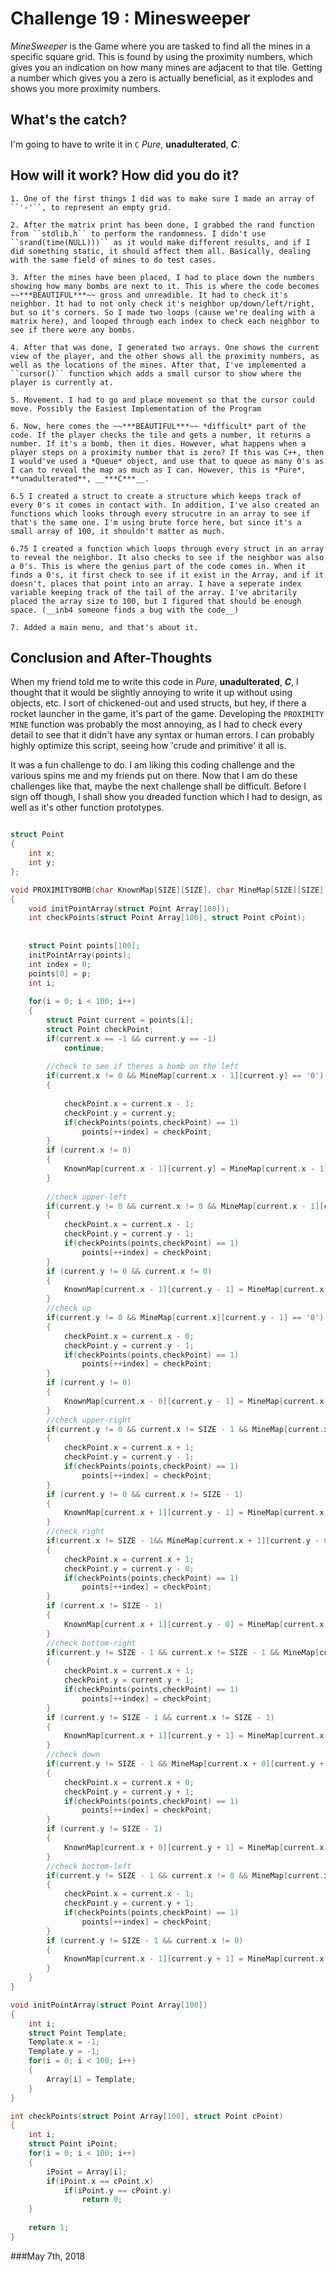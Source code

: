 # Challenge 19 : Minesweeper
*MineSweeper* is the Game where you are tasked to find all the mines in a specific square grid. This is found by using the proximity numbers, which gives you an indication on how many mines are adjacent to that tile. Getting a number which gives you a zero is actually beneficial, as it explodes and shows you more proximity numbers.

## What's the catch?
I'm going to have to write it in ``C`` *Pure*, **unadulterated**, __***C***__.

## How will it work? How did you do it?
    1. One of the first things I did was to make sure I made an array of ``'-'``, to represent an empty grid. 
   
    2. After the matrix print has been done, I grabbed the rand function from ``stdlib.h`` to perform the randomness. I didn't use ``srand(time(NULL)))`` as it would make different results, and if I did something static, it should affect them all. Basically, dealing with the same field of mines to do test cases.
    
    3. After the mines have been placed, I had to place down the numbers showing how many bombs are next to it. This is where the code becomes ~~***BEAUTIFUL***~~ gross and unreadible. It had to check it's neighbor. It had to not only check it's neighbor up/down/left/right, but so it's corners. So I made two loops (cause we're dealing with a matrix here), and looped through each index to check each neighbor to see if there were any bombs.
    
    4. After that was done, I generated two arrays. One shows the current view of the player, and the other shows all the proximity numbers, as well as the locations of the mines. After that, I've implemented a ``cursor()`` function which adds a small cursor to show where the player is currently at.
    
    5. Movement. I had to go and place movement so that the cursor could move. Possibly the Easiest Implementation of the Program
    
    6. Now, here comes the ~~***BEAUTIFUL***~~ *difficult* part of the code. If the player checks the tile and gets a number, it returns a number. If it's a bomb, then it dies. However, what happens when a player steps on a proximity number that is zero? If this was C++, then I would've used a *Queue* object, and use that to queue as many 0's as I can to reveal the map as much as I can. However, this is *Pure*, **unadulterated**, __***C***__.
    
    6.5 I created a struct to create a structure which keeps track of every 0's it comes in contact with. In addition, I've also created an functions which looks through every strucutre in an array to see if that's the same one. I'm using brute force here, but since it's a small array of 100, it shouldn't matter as much.
    
    6.75 I created a function which loops through every struct in an array to reveal the neighbor. It also checks to see if the neighbor was also a 0's. This is where the genius part of the code comes in. When it finds a 0's, it first check to see if it exist in the Array, and if it doesn't, places that point into an array. I have a seperate index variable keeping track of the tail of the array. I've abritarily placed the array size to 100, but I figured that should be enough space. (__inb4 someone finds a bug with the code__)
    
    7. Added a main menu, and that's about it.
    
## Conclusion and After-Thoughts
When my friend told me to write this code in *Pure*, **unadulterated**, __***C***__, I thought that it would be slightly annoying to write it up without using objects, etc. I sort of chickened-out and used structs, but hey, if there a rocket launcher in the game, it's part of the game. Developing the ``PROXIMITY MINE`` function was probably the most annoying, as I had to check every detail to see that it didn't have any syntax or human errors. I can probably highly optimize this script, seeing how 'crude and primitive' it all is.

It was a fun challenge to do. I am liking this coding challenge and the various spins me and my friends put on there. Now that I am do these challenges like that, maybe the next challenge shall be difficult. Before I sign off though, I shall show you dreaded function which I had to design, as well as it's other function prototypes.

```c

struct Point
{
	int x;
	int y;
};

void PROXIMITYBOMB(char KnownMap[SIZE][SIZE], char MineMap[SIZE][SIZE], struct Point p)
{
	void initPointArray(struct Point Array[100]);
	int checkPoints(struct Point Array[100], struct Point cPoint);
	
	
	struct Point points[100];
	initPointArray(points);
	int index = 0;
	points[0] = p;
	int i;
	
	for(i = 0; i < 100; i++)
	{
		struct Point current = points[i];
		struct Point checkPoint;
		if(current.x == -1 && current.y == -1)
			continue;
			
		//check to see if theres a bomb on the left
		if(current.x != 0 && MineMap[current.x - 1][current.y] == '0')
		{
			
			checkPoint.x = current.x - 1;
			checkPoint.y = current.y;
			if(checkPoints(points,checkPoint) == 1)
				points[++index] = checkPoint;
		}
		if (current.x != 0)
		{
			KnownMap[current.x - 1][current.y] = MineMap[current.x - 1][ current.y];
		}
		
		//check upper-left
		if(current.y != 0 && current.x != 0 && MineMap[current.x - 1][current.y - 1] == '0')
		{
			checkPoint.x = current.x - 1;
			checkPoint.y = current.y - 1;
			if(checkPoints(points,checkPoint) == 1)
				points[++index] = checkPoint;
		}
		if (current.y != 0 && current.x != 0)
		{
			KnownMap[current.x - 1][current.y - 1] = MineMap[current.x - 1][ current.y - 1];
		}
		//check up
		if(current.y != 0 && MineMap[current.x][current.y - 1] == '0')
		{
			checkPoint.x = current.x - 0;
			checkPoint.y = current.y - 1;
			if(checkPoints(points,checkPoint) == 1)
				points[++index] = checkPoint;
		}
		if (current.y != 0)
		{
			KnownMap[current.x - 0][current.y - 1] = MineMap[current.x - 0][ current.y - 1];
		}
		//check upper-right
		if(current.y != 0 && current.x != SIZE - 1 && MineMap[current.x + 1][current.y - 1] == '0')
		{
			checkPoint.x = current.x + 1;
			checkPoint.y = current.y - 1;
			if(checkPoints(points,checkPoint) == 1)
				points[++index] = checkPoint;
		}
		if (current.y != 0 && current.x != SIZE - 1)
		{
			KnownMap[current.x + 1][current.y - 1] = MineMap[current.x + 1][ current.y - 1];
		}
		//check right
		if(current.x != SIZE - 1&& MineMap[current.x + 1][current.y - 0] == '0')
		{
			checkPoint.x = current.x + 1;
			checkPoint.y = current.y - 0;
			if(checkPoints(points,checkPoint) == 1)
				points[++index] = checkPoint;
		}
		if (current.x != SIZE - 1)
		{
			KnownMap[current.x + 1][current.y - 0] = MineMap[current.x + 1][ current.y - 0];
		}
		//check bottom-right
		if(current.y != SIZE - 1 && current.x != SIZE - 1 && MineMap[current.x + 1][current.y + 1] == '0')
		{
			checkPoint.x = current.x + 1;
			checkPoint.y = current.y + 1;
			if(checkPoints(points,checkPoint) == 1)
				points[++index] = checkPoint;
		}
		if (current.y != SIZE - 1 && current.x != SIZE - 1)
		{
			KnownMap[current.x + 1][current.y + 1] = MineMap[current.x + 1][ current.y + 1];
		}
		//check down
		if(current.y != SIZE - 1 && MineMap[current.x + 0][current.y + 1] == '0')
		{
			checkPoint.x = current.x + 0;
			checkPoint.y = current.y + 1;
			if(checkPoints(points,checkPoint) == 1)
				points[++index] = checkPoint;
		}
		if (current.y != SIZE - 1)
		{
			KnownMap[current.x + 0][current.y + 1] = MineMap[current.x + 0][ current.y + 1];
		}
		//check bottom-left
		if(current.y != SIZE - 1 && current.x != 0 && MineMap[current.x - 1][current.y + 1] == '0')
		{
			checkPoint.x = current.x - 1;
			checkPoint.y = current.y + 1;
			if(checkPoints(points,checkPoint) == 1)
				points[++index] = checkPoint;
		}
		if (current.y != SIZE - 1 && current.x != 0)
		{
			KnownMap[current.x - 1][current.y + 1] = MineMap[current.x - 1][ current.y + 1];
		}
	}
}

void initPointArray(struct Point Array[100])
{
	int i;
	struct Point Template;
	Template.x = -1;
	Template.y = -1;
	for(i = 0; i < 100; i++)
	{
		Array[i] = Template;
	}
}

int checkPoints(struct Point Array[100], struct Point cPoint)
{
	int i;
	struct Point iPoint;
	for(i = 0; i < 100; i++)
	{
		iPoint = Array[i];
		if(iPoint.x == cPoint.x)
			if(iPoint.y == cPoint.y)
				return 0;
	}
	
	return 1;
}

```
###May 7th, 2018


